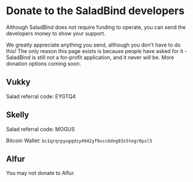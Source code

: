 # Donate to the SaladBind developers

Although SaladBind does not require funding to operate, you can send the developers money to show your support.

We greatly appreciate anything you send, although you don't have to do this! The only reason this page exists is because people have asked for it - SaladBind is still not a for-profit application, and it never will be. More donation options coming soon.

## Vukky

Salad referral code: EYGTQ4

## Skelly

Salad referral code: MOGUS

Bitcoin Wallet: `bc1qrqrpyugqdzy4942yf9vcc6dng93s5tegr0psl5`

## Alfur

You may not donate to Alfur.
